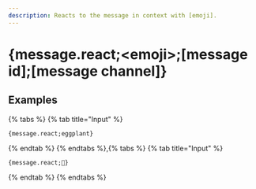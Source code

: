 ```yaml
---
description: Reacts to the message in context with [emoji]. 
---
```

# {message.react;&lt;emoji>;[message id];[message channel]}
## Examples
{% tabs %}
{% tab title="Input" %}
```text
{message.react;eggplant}
```
{% endtab %}
{% endtabs %},{% tabs %}
{% tab title="Input" %}
```text
{message.react;🍆}
```
{% endtab %}
{% endtabs %}
